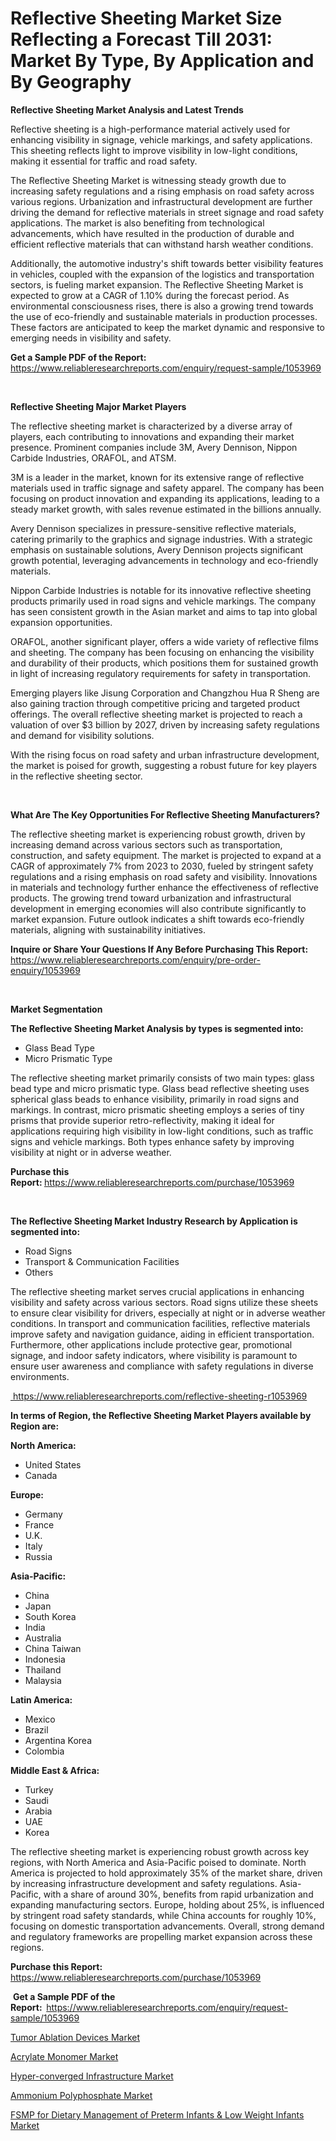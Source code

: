 <p><h1>Reflective Sheeting Market Size Reflecting a Forecast Till 2031: Market By Type, By Application and By Geography</h1></p><p><strong>Reflective Sheeting Market Analysis and Latest Trends</strong></p>
<p><p>Reflective sheeting is a high-performance material actively used for enhancing visibility in signage, vehicle markings, and safety applications. This sheeting reflects light to improve visibility in low-light conditions, making it essential for traffic and road safety.</p><p>The Reflective Sheeting Market is witnessing steady growth due to increasing safety regulations and a rising emphasis on road safety across various regions. Urbanization and infrastructural development are further driving the demand for reflective materials in street signage and road safety applications. The market is also benefiting from technological advancements, which have resulted in the production of durable and efficient reflective materials that can withstand harsh weather conditions.</p><p>Additionally, the automotive industry's shift towards better visibility features in vehicles, coupled with the expansion of the logistics and transportation sectors, is fueling market expansion. The Reflective Sheeting Market is expected to grow at a CAGR of 1.10% during the forecast period. As environmental consciousness rises, there is also a growing trend towards the use of eco-friendly and sustainable materials in production processes. These factors are anticipated to keep the market dynamic and responsive to emerging needs in visibility and safety.</p></p>
<p><strong>Get a Sample PDF of the Report:&nbsp;</strong> <a href="https://www.reliableresearchreports.com/enquiry/request-sample/1053969?utm_campaign=32&utm_medium=2&utm_source=Github&utm_content=ia&utm_term=06112024&utm_id=reflective-sheeting">https://www.reliableresearchreports.com/enquiry/request-sample/1053969</a></p>
<p>&nbsp;</p>
<p><strong>Reflective Sheeting Major Market Players</strong></p>
<p><p>The reflective sheeting market is characterized by a diverse array of players, each contributing to innovations and expanding their market presence. Prominent companies include 3M, Avery Dennison, Nippon Carbide Industries, ORAFOL, and ATSM. </p><p>3M is a leader in the market, known for its extensive range of reflective materials used in traffic signage and safety apparel. The company has been focusing on product innovation and expanding its applications, leading to a steady market growth, with sales revenue estimated in the billions annually.</p><p>Avery Dennison specializes in pressure-sensitive reflective materials, catering primarily to the graphics and signage industries. With a strategic emphasis on sustainable solutions, Avery Dennison projects significant growth potential, leveraging advancements in technology and eco-friendly materials.</p><p>Nippon Carbide Industries is notable for its innovative reflective sheeting products primarily used in road signs and vehicle markings. The company has seen consistent growth in the Asian market and aims to tap into global expansion opportunities.</p><p>ORAFOL, another significant player, offers a wide variety of reflective films and sheeting. The company has been focusing on enhancing the visibility and durability of their products, which positions them for sustained growth in light of increasing regulatory requirements for safety in transportation.</p><p>Emerging players like Jisung Corporation and Changzhou Hua R Sheng are also gaining traction through competitive pricing and targeted product offerings. The overall reflective sheeting market is projected to reach a valuation of over $3 billion by 2027, driven by increasing safety regulations and demand for visibility solutions.</p><p>With the rising focus on road safety and urban infrastructure development, the market is poised for growth, suggesting a robust future for key players in the reflective sheeting sector.</p></p>
<p>&nbsp;</p>
<p><strong>What Are The Key Opportunities For Reflective Sheeting Manufacturers?</strong></p>
<p><p>The reflective sheeting market is experiencing robust growth, driven by increasing demand across various sectors such as transportation, construction, and safety equipment. The market is projected to expand at a CAGR of approximately 7% from 2023 to 2030, fueled by stringent safety regulations and a rising emphasis on road safety and visibility. Innovations in materials and technology further enhance the effectiveness of reflective products. The growing trend toward urbanization and infrastructural development in emerging economies will also contribute significantly to market expansion. Future outlook indicates a shift towards eco-friendly materials, aligning with sustainability initiatives.</p></p>
<p><strong>Inquire or Share Your Questions If Any Before Purchasing This Report:</strong> <a href="https://www.reliableresearchreports.com/enquiry/pre-order-enquiry/1053969?utm_campaign=32&utm_medium=2&utm_source=Github&utm_content=ia&utm_term=06112024&utm_id=reflective-sheeting">https://www.reliableresearchreports.com/enquiry/pre-order-enquiry/1053969</a></p>
<p>&nbsp;</p>
<p><strong>Market Segmentation</strong></p>
<p><strong>The Reflective Sheeting Market Analysis by types is segmented into:</strong></p>
<p><ul><li>Glass Bead Type</li><li>Micro Prismatic Type</li></ul></p>
<p><p>The reflective sheeting market primarily consists of two main types: glass bead type and micro prismatic type. Glass bead reflective sheeting uses spherical glass beads to enhance visibility, primarily in road signs and markings. In contrast, micro prismatic sheeting employs a series of tiny prisms that provide superior retro-reflectivity, making it ideal for applications requiring high visibility in low-light conditions, such as traffic signs and vehicle markings. Both types enhance safety by improving visibility at night or in adverse weather.</p></p>
<p><strong>Purchase this Report:&nbsp;</strong><a href="https://www.reliableresearchreports.com/purchase/1053969?utm_campaign=32&utm_medium=2&utm_source=Github&utm_content=ia&utm_term=06112024&utm_id=reflective-sheeting">https://www.reliableresearchreports.com/purchase/1053969</a></p>
<p>&nbsp;</p>
<p><strong>The Reflective Sheeting Market Industry Research by Application is segmented into:</strong></p>
<p><ul><li>Road Signs</li><li>Transport & Communication Facilities</li><li>Others</li></ul></p>
<p><p>The reflective sheeting market serves crucial applications in enhancing visibility and safety across various sectors. Road signs utilize these sheets to ensure clear visibility for drivers, especially at night or in adverse weather conditions. In transport and communication facilities, reflective materials improve safety and navigation guidance, aiding in efficient transportation. Furthermore, other applications include protective gear, promotional signage, and indoor safety indicators, where visibility is paramount to ensure user awareness and compliance with safety regulations in diverse environments.</p></p>
<p><a href="https://www.reliableresearchreports.com/reflective-sheeting-r1053969?utm_campaign=32&utm_medium=2&utm_source=Github&utm_content=ia&utm_term=06112024&utm_id=reflective-sheeting">&nbsp;https://www.reliableresearchreports.com/reflective-sheeting-r1053969</a></p>
<p><strong>In terms of Region, the Reflective Sheeting Market Players available by Region are:</strong></p>
<p>
    <p> <strong> North America: </strong>
        <ul>
            <li>United States</li>
            <li>Canada</li>
        </ul>
        </p> 
    <p> <strong> Europe: </strong>
        <ul>
            <li>Germany</li>
            <li>France</li>
            <li>U.K.</li>
            <li>Italy</li>
            <li>Russia</li>
        </ul>
        </p> 
    <p> <strong> Asia-Pacific: </strong>
        <ul>
            <li>China</li>
            <li>Japan</li>
            <li>South Korea</li>
            <li>India</li>
            <li>Australia</li>
            <li>China Taiwan</li>
            <li>Indonesia</li>
            <li>Thailand</li>
            <li>Malaysia</li>
        </ul>
        </p> 
    <p> <strong> Latin America: </strong>
        <ul>
            <li>Mexico</li>
            <li>Brazil</li>
            <li>Argentina Korea</li>
            <li>Colombia</li>
        </ul>
        </p> 
    <p> <strong> Middle East & Africa: </strong>
        <ul>
            <li>Turkey</li>
            <li>Saudi</li>
            <li>Arabia</li>
            <li>UAE</li>
            <li>Korea</li>
        </ul>
    </p>
    </p>
<p><p>The reflective sheeting market is experiencing robust growth across key regions, with North America and Asia-Pacific poised to dominate. North America is projected to hold approximately 35% of the market share, driven by increasing infrastructure development and safety regulations. Asia-Pacific, with a share of around 30%, benefits from rapid urbanization and expanding manufacturing sectors. Europe, holding about 25%, is influenced by stringent road safety standards, while China accounts for roughly 10%, focusing on domestic transportation advancements. Overall, strong demand and regulatory frameworks are propelling market expansion across these regions.</p></p>
<p><strong>Purchase this Report: </strong><a href="https://www.reliableresearchreports.com/purchase/1053969?utm_campaign=32&utm_medium=2&utm_source=Github&utm_content=ia&utm_term=06112024&utm_id=reflective-sheeting">https://www.reliableresearchreports.com/purchase/1053969</a></p>
<p>&nbsp;<strong>Get a Sample PDF of the Report:&nbsp;&nbsp;</strong><a href="https://www.reliableresearchreports.com/enquiry/request-sample/1053969?utm_campaign=32&utm_medium=2&utm_source=Github&utm_content=ia&utm_term=06112024&utm_id=reflective-sheeting">https://www.reliableresearchreports.com/enquiry/request-sample/1053969</a></p>
<p><strong></strong></p>
<p><p><a href="https://issuu.com/reportprime-2/docs/tumor-ablation-devices-market-size-_25d7e5293ea377?utm_campaign=32&utm_medium=2&utm_source=Github&utm_content=ia&utm_term=06112024&utm_id=reflective-sheeting">Tumor Ablation Devices Market</a></p><p><a href="https://github.com/isbel3opkkem/Market-Research-Report-List-1/blob/main/acrylate-monomer-market.md?utm_campaign=32&utm_medium=2&utm_source=Github&utm_content=ia&utm_term=06112024&utm_id=reflective-sheeting">Acrylate Monomer Market</a></p><p><a href="https://www.linkedin.com/pulse/exploring-hyper-converged-infrastructure-market-strategic-l5gye?utm_campaign=32&utm_medium=2&utm_source=Github&utm_content=ia&utm_term=06112024&utm_id=reflective-sheeting">Hyper-converged Infrastructure Market</a></p><p><a href="https://github.com/cristy9x9bur/Market-Research-Report-List-1/blob/main/ammonium-polyphosphate-market.md?utm_campaign=32&utm_medium=2&utm_source=Github&utm_content=ia&utm_term=06112024&utm_id=reflective-sheeting">Ammonium Polyphosphate Market</a></p><p><a href="https://www.linkedin.com/pulse/navigating-global-fsmp-dietary-management-preterm-infants-iarie?utm_campaign=32&utm_medium=2&utm_source=Github&utm_content=ia&utm_term=06112024&utm_id=reflective-sheeting">FSMP for Dietary Management of Preterm Infants & Low Weight Infants Market</a></p></p>